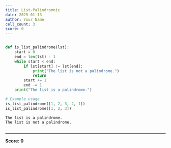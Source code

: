 ```yaml
---
title: List-Palindromnic
date: 2025-01-13
author: Your Name
cell_count: 3
score: 0
---
```


```python

```


```python
def is_list_palindrome(lst):
    start = 0
    end = len(lst) - 1
    while start < end:
        if lst[start] != lst[end]:
            print("The list is not a palindrome.")
            return
        start += 1
        end -= 1
    print("The list is a palindrome.")

# Example usage
is_list_palindrome([1, 2, 3, 2, 1])
is_list_palindrome([1, 2, 3])

```

    The list is a palindrome.
    The list is not a palindrome.



```python

```


---
**Score: 0**